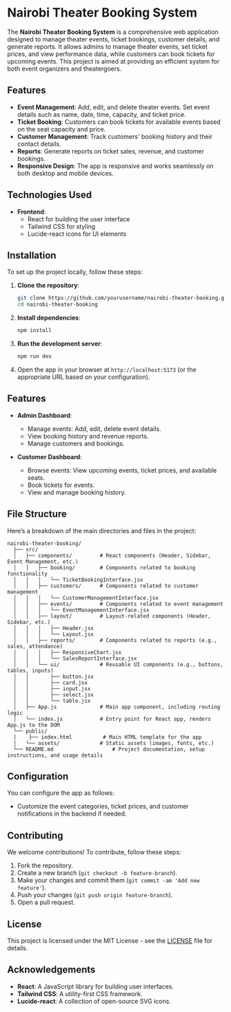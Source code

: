 # Nairobi Theater Booking System

The **Nairobi Theater Booking System** is a comprehensive web application designed to manage theater events, ticket bookings, customer details, and generate reports. It allows admins to manage theater events, set ticket prices, and view performance data, while customers can book tickets for upcoming events. This project is aimed at providing an efficient system for both event organizers and theatergoers.

## Features

- **Event Management**: Add, edit, and delete theater events. Set event details such as name, date, time, capacity, and ticket price.
- **Ticket Booking**: Customers can book tickets for available events based on the seat capacity and price.
- **Customer Management**: Track customers' booking history and their contact details.
- **Reports**: Generate reports on ticket sales, revenue, and customer bookings.
- **Responsive Design**: The app is responsive and works seamlessly on both desktop and mobile devices.

## Technologies Used

- **Frontend**: 
  - React for building the user interface
  - Tailwind CSS for styling
  - Lucide-react icons for UI elements

## Installation

To set up the project locally, follow these steps:

1. **Clone the repository**:
   ```bash
   git clone https://github.com/yourusername/nairobi-theater-booking.git
   cd nairobi-theater-booking
   ```

2. **Install dependencies**:
     ```bash
     npm install
     ```

3. **Run the development server**:
     ```bash
     npm run dev
     ```

4. Open the app in your browser at `http://localhost:5173` (or the appropriate URL based on your configuration).

## Features

- **Admin Dashboard**: 
  - Manage events: Add, edit, delete event details.
  - View booking history and revenue reports.
  - Manage customers and bookings.
  
- **Customer Dashboard**:
  - Browse events: View upcoming events, ticket prices, and available seats.
  - Book tickets for events.
  - View and manage booking history.

## File Structure

Here’s a breakdown of the main directories and files in the project:

```
nairobi-theater-booking/
  ├── src/                    
  │   ├── components/         # React components (Header, Sidebar, Event Management, etc.)
  │   │   ├── booking/        # Components related to booking functionality
  │   │   │   └── TicketBookingInterface.jsx
  │   │   ├── customers/      # Components related to customer management
  │   │   │   └── CustomerManagementInterface.jsx
  │   │   ├── events/         # Components related to event management
  │   │   │   └── EventManagementInterface.jsx
  │   │   ├── layout/         # Layout-related components (Header, Sidebar, etc.)
  │   │   │   ├── Header.jsx
  │   │   │   └── Layout.jsx
  │   │   ├── reports/        # Components related to reports (e.g., sales, attendance)
  │   │   │   ├── ResponsiveChart.jsx
  │   │   │   └── SalesReportInterface.jsx
  │   │   └── ui/             # Reusable UI components (e.g., buttons, tables, inputs)
  │   │       ├── button.jsx
  │   │       ├── card.jsx
  │   │       ├── input.jsx
  │   │       ├── select.jsx
  │   │       └── table.jsx
  │   ├── App.js              # Main app component, including routing logic
  │   └── index.js            # Entry point for React app, renders App.js to the DOM
  └── public/                 
  |    ├── index.html          # Main HTML template for the app
  |   └── assets/             # Static assets (images, fonts, etc.)
  └── README.md                   # Project documentation, setup instructions, and usage details

```

## Configuration

You can configure the app as follows:
- Customize the event categories, ticket prices, and customer notifications in the backend if needed.

## Contributing

We welcome contributions! To contribute, follow these steps:

1. Fork the repository.
2. Create a new branch (`git checkout -b feature-branch`).
3. Make your changes and commit them (`git commit -am 'Add new feature'`).
4. Push your changes (`git push origin feature-branch`).
5. Open a pull request.

## License

This project is licensed under the MIT License - see the [LICENSE](LICENSE) file for details.

## Acknowledgements

- **React**: A JavaScript library for building user interfaces.
- **Tailwind CSS**: A utility-first CSS framework.
- **Lucide-react**: A collection of open-source SVG icons.
